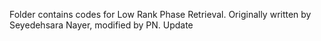 Folder contains codes for Low Rank Phase Retrieval. Originally written by Seyedehsara Nayer, modified by PN. Update
